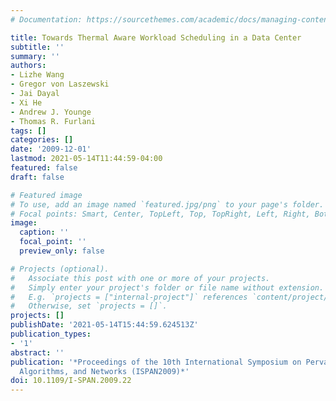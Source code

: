 ```yaml
---
# Documentation: https://sourcethemes.com/academic/docs/managing-content/

title: Towards Thermal Aware Workload Scheduling in a Data Center
subtitle: ''
summary: ''
authors:
- Lizhe Wang
- Gregor von Laszewski
- Jai Dayal
- Xi He
- Andrew J. Younge
- Thomas R. Furlani
tags: []
categories: []
date: '2009-12-01'
lastmod: 2021-05-14T11:44:59-04:00
featured: false
draft: false

# Featured image
# To use, add an image named `featured.jpg/png` to your page's folder.
# Focal points: Smart, Center, TopLeft, Top, TopRight, Left, Right, BottomLeft, Bottom, BottomRight.
image:
  caption: ''
  focal_point: ''
  preview_only: false

# Projects (optional).
#   Associate this post with one or more of your projects.
#   Simply enter your project's folder or file name without extension.
#   E.g. `projects = ["internal-project"]` references `content/project/deep-learning/index.md`.
#   Otherwise, set `projects = []`.
projects: []
publishDate: '2021-05-14T15:44:59.624513Z'
publication_types:
- '1'
abstract: ''
publication: '*Proceedings of the 10th International Symposium on Pervasive Systems,
  Algorithms, and Networks (ISPAN2009)*'
doi: 10.1109/I-SPAN.2009.22
---
```

